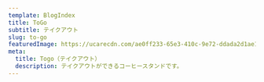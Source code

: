 ```yaml
---
template: BlogIndex
title: ToGo
subtitle: テイクアウト
slug: to-go
featuredImage: https://ucarecdn.com/ae0ff233-65e3-410c-9e72-ddada2d1ae11/
meta:
  title: Togo（テイクアウト）
  description: テイクアウトができるコーヒースタンドです。
---
```


